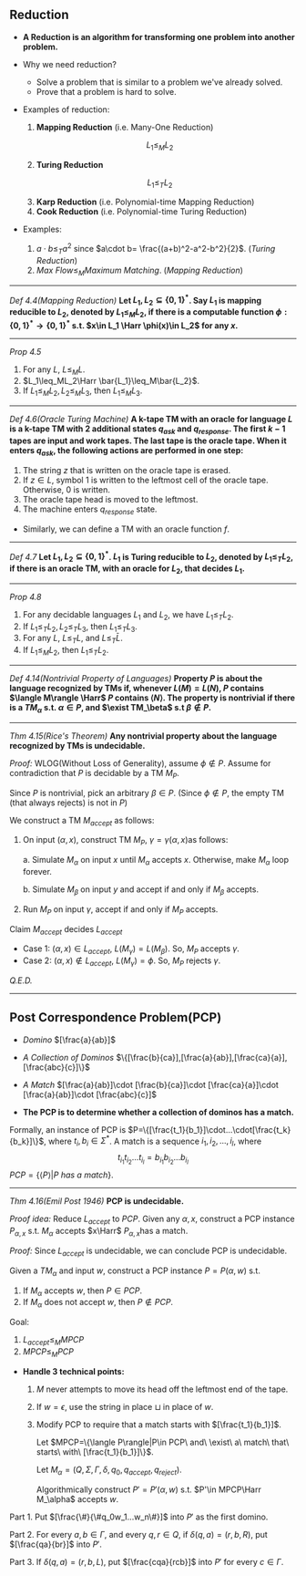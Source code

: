 ## Reduction

- **A Reduction is an algorithm for transforming one problem into another problem.**

- Why we need reduction?

  - Solve a problem that is similar to a problem we've already solved.
  - Prove that a problem is hard to solve.

- Examples of reduction:

  1. **Mapping Reduction** (i.e. Many-One Reduction)

  $$
  L_1 \leq_M L_2
  $$

  2. **Turing Reduction**

  $$
  L_1 \leq_T L_2
  $$

  3. **Karp Reduction** (i.e. Polynomial-time Mapping Reduction)
  4. **Cook Reduction** (i.e. Polynomial-time Turing Reduction)

- Examples:

  1. $a\cdot b\leq_T a^2$ since $a\cdot b= \frac{(a+b)^2-a^2-b^2}{2}$​. (*Turing Reduction*)
  2. $Max\ Flow\leq_M Maximum\ Matching$. (*Mapping Reduction*)

***

*Def 4.4(Mapping Reduction)* **Let $L_1,L_2\subseteq\{0,1\}^*$. Say $L_1$ is mapping reducible to $L_2$, denoted by $L_1\leq_M L_2$, if there is a computable function $\phi:\{0,1\}^*\rightarrow \{0,1\}^*$ s.t. $x\in L_1 \Harr \phi(x)\in L_2$ for any $x$​.** 

***

*Prop 4.5* 

1. For any $L$, $L\leq_M L$.
2. $L_1\leq_ML_2\Harr \bar{L_1}\leq_M\bar{L_2}$.
3. If $L_1\leq_ML_2, L_2\leq_ML_3$, then $L_1\leq_ML_3$​.

***

*Def 4.6(Oracle Turing Machine)*  **A k-tape TM with an oracle for language $L$ is a k-tape TM with 2 additional states $q_{ask}$ and $q_{response}$. The first $k-1$ tapes are input and work tapes. The last tape is the oracle tape. When it enters $q_{ask}$​, the following actions are performed in one step:**

1. The string $z$ that is written on the oracle tape is erased.
2. If $z\in L$, symbol $1$ is written to the leftmost cell of the oracle tape. Otherwise, $0$ is written.
3. The oracle tape head is moved to the leftmost.
4. The machine enters $q_{response}$ state.

- Similarly, we can define a TM with an oracle function $f$​.

***

*Def 4.7* **Let $L_1,L_2\subseteq \{0,1\}^*$. $L_1$ is Turing reducible to $L_2$, denoted by $L_1\leq_T L_2$, if there is an oracle TM, with an oracle for $L_2$, that decides $L_1$​.**

***

*Prop 4.8*

1. For any decidable languages $L_1$ and $L_2$, we have $L_1\leq_T L_2$.
2. If $L_1\leq_TL_2,L_2\leq_TL_3$, then $L_1\leq_TL_3$.
3. For any $L$, $L\leq_TL$, and $L\leq_T \bar{L}$.
4. If $L_1\leq_ML_2$, then $L_1\leq_TL_2$.

***

*Def 4.14(Nontrivial Property of Languages)* **Property $P$ is about the language recognized by TMs if, whenever $L(M)=L(N)$, $P$ contains $\langle M\rangle \Harr$ $P$ contains $\langle N\rangle$. The property is nontrivial if there is a $TM_\alpha$ s.t. $\alpha\in P$, and $\exist TM_\beta$ s.t $\beta\notin P$​.** 

***

*Thm 4.15(Rice's Theorem)* **Any nontrivial property about the language recognized by TMs is undecidable.**

*Proof:* WLOG(Without Loss of Generality), assume $\phi\notin P$. Assume for contradiction that $P$ is decidable by a TM $M_P$.

Since $P$ is nontrivial, pick an arbitrary $\beta\in P$. (Since $\phi\notin P$, the empty TM (that always rejects) is not in $P$)

We construct a TM $M_{accept}$ as follows:

1. On input $(\alpha,x)$, construct TM $M_P$, $\gamma=\gamma(\alpha,x)$​ as follows:

   a. Simulate $M_\alpha$ on input $x$ until $M_\alpha$ accepts $x$. Otherwise, make $M_\alpha$ loop forever.

   b. Simulate $M_\beta$ on input $y$ and accept if and only if $M_\beta$ accepts.

2.  Run $M_P$ on input $\gamma$, accept if and only if $M_P$ accepts.

Claim $M_{accept}$ decides $L_{accept}$

- Case 1: $(\alpha,x)\in L_{accept}$, $L(M_\gamma)=L(M_\beta)$. So, $M_P$ accepts $\gamma$.
- Case 2: $(\alpha,x)\notin L_{accept}$, $L(M_\gamma)=\phi$. So, $M_P$ rejects $\gamma$.

*Q.E.D.*

***

## Post Correspondence Problem(PCP)

- *Domino* $[\frac{a}{ab}]$
- *A Collection of Dominos* $\{[\frac{b}{ca}],[\frac{a}{ab}],[\frac{ca}{a}],[\frac{abc}{c}]\}$
- *A Match* $[\frac{a}{ab}]\cdot [\frac{b}{ca}]\cdot [\frac{ca}{a}]\cdot [\frac{a}{ab}]\cdot [\frac{abc}{c}]$

- **The PCP is to determine whether a collection of dominos has a match.**

Formally, an instance of PCP is $P=\{[\frac{t_1}{b_1}]\cdot...\cdot[\frac{t_k}{b_k}]\}$, where $t_i,b_i\in \Sigma^*$. A match is a sequence $i_1,i_2,...,i_l$, where
$$
t_{i_1}t_{i_2}...t_{i_l}=b_{i_1}b_{i_2}...b_{i_l}
$$
$PCP=\{\langle P\rangle|P\ has\ a\ match\}$.

***

*Thm 4.16(Emil Post 1946)* **PCP is undecidable.**

*Proof idea:* Reduce $L_{accept}$ to $PCP$. Given any $\alpha,x$, construct a PCP instance $P_{\alpha,x}$ s.t. $M_\alpha$ accepts $x\Harr$ $P_{\alpha,x}$​ has a match. 

*Proof:* Since $L_{accept}$ is undecidable, we can conclude PCP is undecidable.

Given a $TM_\alpha$ and input $w$, construct a PCP instance $P=P(\alpha,w)$ s.t.

1. If $M_\alpha$ accepts $w$, then $P\in PCP$.
2. If $M_\alpha$ does not accept $w$, then $P\notin PCP$​.

Goal:

1. $L_{accept}\leq_MMPCP$
2. $MPCP\leq_MPCP$

- **Handle 3 technical points:**

  1. $M$ never attempts to move its head off the leftmost end of the tape.

  2. If $w=\epsilon$, use the string in place $\sqcup$ in place of $w$.

  3. Modify PCP to require that a match starts with $[\frac{t_1}{b_1}]$. 

     Let $MPCP=\{\langle P\rangle|P\in PCP\ and\ \exist\ a\ match\ that\ starts\ with\ [\frac{t_1}{b_1}]\}$​.

     Let $M_\alpha=(Q,\Sigma,\Gamma,\delta,q_0,q_{accept},q_{reject})$.

     Algorithmically construct $P'=P'(\alpha,w)$ s.t. $P'\in MPCP\Harr M_\alpha$ accepts $w$.

Part 1. Put $[\frac{\#}{\#q_0w_1...w_n\#}]$ into $P'$ as the first domino.

Part 2. For every $a,b\in \Gamma$, and every $q,r\in Q$, if $\delta(q,a)=(r,b,R)$, put $[\frac{qa}{br}]$ into $P'$.

Part 3. If $\delta(q,a)=(r,b,L)$, put $[\frac{cqa}{rcb}]$ into $P'$ for every $c\in \Gamma$.